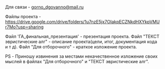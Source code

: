 
Для связи - gorno_dgovanno@mail.ru

Файлы проекта - https://drive.google.com/drive/folders/1u7nzE5jx7OIakpECZNkdHXYkpVMUr7Mo?usp=sharing

Файл 'ГА_финальная_презентация' - презентация проекта.
Файл "ТЕКСТ эвристические алг" - описание проекта(цели, итог, документация кода и т д).
Файл "Для отборочного" - краткое изложение проекта.

PS - Приношу извинения за местами некачественное изложение своих мыслей в файлах "Для отборочного" и "ТЕКСТ эвристические алг".
